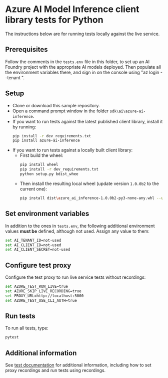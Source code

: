 # Azure AI Model Inference client library tests for Python

The instructions below are for running tests locally against the live service.

## Prerequisites

Follow the comments in the `tests.env` file in this folder, to set up an AI Foundry project with the
appropriate AI models deployed. Then populate all the environment variables there, and sign in on the console
using "az login --tenant <tenant-id>".

## Setup

- Clone or download this sample repository.
- Open a command prompt window in the folder `sdk\ai\azure-ai-inference`.
- If you want to run tests against the latest published client library, install it by running:
   ```bash
   pip install -r dev_requirements.txt
   pip install azure-ai-inference
   ```
- If you want to run tests against a locally built client library:
    - First build the wheel:
        ```bash
        pip install wheel
        pip install -r dev_requirements.txt
        python setup.py bdist_whee
        ```
    - Then install the resulting local wheel (update version `1.0.0b2` to the current one):
        ```bash
        pip install dist\azure_ai_inference-1.0.0b2-py3-none-any.whl --user --force-reinstall
        ```

## Set environment variables

In addition to the ones in `tests.env`, the following additional environment values **must be** defined,
although not used. Assign any value to them:

```bash
set AI_TENANT_ID=not-used
set AI_CLIENT_ID=not-used
set AI_CLIENT_SECRET=not-used
```

## Configure test proxy

Configure the test proxy to run live service tests without recordings:

```bash
set AZURE_TEST_RUN_LIVE=true
set AZURE_SKIP_LIVE_RECORDING=true
set PROXY_URL=http://localhost:5000
set AZURE_TEST_USE_CLI_AUTH=true
```

## Run tests

To run all tests, type:

```bash
pytest
```

## Additional information

See [test documentation](https://github.com/Azure/azure-sdk-for-python/blob/main/doc/dev/tests.md)
for additional information, including how to set proxy recordings and run tests using recordings.
